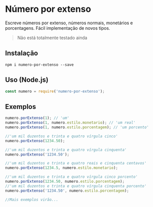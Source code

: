 # Número por extenso
Escreve números por extenso, números normais, monetários e porcentagens.
Fácil implementação de novos tipos.
> Não está totalmente testado ainda

## Instalação
```shell
npm i numero-por-extenso --save
```

## Uso (Node.js)
```js
const numero = require('numero-por-extenso');
```

## Exemplos
```js
numero.porExtenso(1); // 'um'
numero.porExtenso(1, numero.estilo.monetario); // 'um real'
numero.porExtenso(1, numero.estilo.porcentagem); // 'um porcento'

//'um mil duzentos e trinta e quatro vírgula cinco'
numero.porExtenso(1234.50); 

//'um mil duzentos e trinta e quatro vírgula cinquenta'
numero.porExtenso('1234.50');

//'um mil duzentos e trinta e quatro reais e cinquenta centavos'
numero.porExtenso(1234.5, numero.estilo.monetario);

//'um mil duzentos e trinta e quatro vírgula cinco porcento'
numero.porExtenso(1234.50, numero.estilo.porcentagem);
//'um mil duzentos e trinta e quatro vírgula cinquenta porcento'
numero.porExtenso('1234.50', numero.estilo.porcentagem);

//Mais exemplos virão...
```
